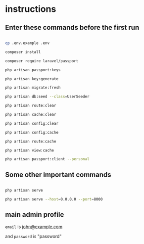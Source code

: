 # instructions

## Enter these commands before the first run

```sh

cp .env.example .env

composer install

composer require laravel/passport

php artisan passport:keys

php artisan key:generate

php artisan migrate:fresh

php artisan db:seed --class=UserSeeder

php artisan route:clear

php artisan cache:clear

php artisan config:clear

php artisan config:cache

php artisan route:cache

php artisan view:cache

php artisan passport:client --personal

```

## Some other important commands

```sh

php artisan serve

php artisan serve --host=0.0.0.0 --port=8000

```

## main admin profile

`email` is <john@example.com>

and `password` is "password"
